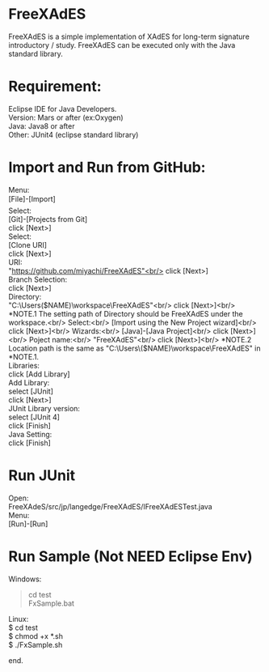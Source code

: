# FreeXAdES
FreeXAdES is a simple implementation of XAdES for long-term signature introductory / study. FreeXAdES can be executed only with the Java standard library.

# Requirement:
 Eclipse IDE for Java Developers.<br/>
  Version: Mars or after (ex:Oxygen)<br/>
  Java: Java8 or after<br/>
  Other: JUnit4 (eclipse standard library)<br/>

# Import and Run from GitHub:
 Menu:<br/>
  [File]-[Import]<br/>
 Select:<br/>
  [Git]-[Projects from Git]<br/>
  click [Next>]<br/>
 Select:<br/>
  [Clone URI]<br/>
  click [Next>]<br/>
 URI:<br/>
  "https://github.com/miyachi/FreeXAdES"<br/>
  click [Next>]<br/>
 Branch Selection:<br/>
  click [Next>]<br/>
 Directory:<br/>
  "C:\Users\($NAME)\workspace\FreeXAdES"<br/>
  click [Next>]<br/>
  *NOTE.1 The setting path of Directory should be FreeXAdES under the workspace.<br/>
 Select:<br/>
  [Import using the New Project wizard]<br/>
  click [Next>]<br/>
 Wizards:<br/>
  [Java]-[Java Project]<br/>
  click [Next>]<br/>
 Poject name:<br/>
  "FreeXAdES"<br/>
  click [Next>]<br/>
  *NOTE.2 Location path is the same as "C:\Users\($NAME)\workspace\FreeXAdES" in *NOTE.1.<br/>
 Libraries:<br/>
  click [Add Library]<br/>
 Add Library:<br/>
  select [JUnit]<br/>
  click [Next>]<br/>
 JUnit Library version:<br/>
  select [JUnit 4]<br/>
  click [Finish]<br/>
 Java Setting:<br/>
  click [Finish]<br/>

# Run JUnit
 Open:<br/>
  FreeXAdeS/src/jp/langedge/FreeXAdES/IFreeXAdESTest.java<br/>
 Menu:<br/>
  [Run]-[Run]<br/>

# Run Sample (Not NEED Eclipse Env)
 Windows:<br/>
  > cd test<br/>
  > FxSample.bat<br/>

 Linux:<br/>
  $ cd test<br/>
  $ chmod +x *.sh<br/>
  $ ./FxSample.sh<br/>

end.
